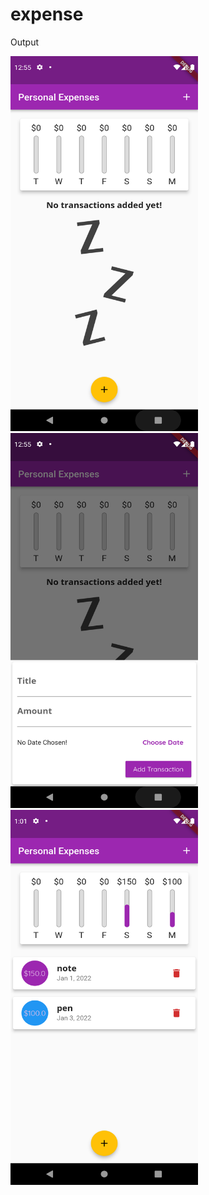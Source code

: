 # expense

Output

<img src="assets/images/output1.png" width="300" height="600"/>
<br/>
<img src="assets/images/output2.png" width="300" height="600"/>
<br/>
<img src="assets/images/output3.png" width="300" height="600"/>

